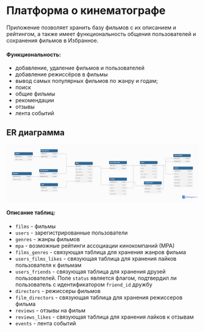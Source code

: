 # Платформа о кинематографе
Приложение позволяет хранить базу фильмов с их описанием и рейтингом, а также имеет функциональность общения пользователей и сохранения фильмов в Избранное.

#### Функциональность:
- добавление, удаление фильмов и пользователей
- добавление режиссёров в фильмы
- вывод самых популярных фильмов по жанру и годам;
- поиск
- общие фильмы
- рекомендации
- отзывы
- лента событий

## ER диаграмма
![ER диаграмма базы данных приложения](/ER_filmorate.png)

#### Описание таблиц:
- `films` - фильмы
- `users` - зарегистрированные пользователи
- `genres` - жанры фильмов
- `mpa` - возможные рейтинги ассоциации кинокомпаний (МРА)
- `films_genres` - связующая таблица для хранения жанров фильма
- `users_films_likes` - связующая таблица для хранения лайков пользователя к фильмам
- `users_friends` - связующая таблица для хранения друзей пользователей. Поле `status` является флагом, подтвердил ли пользователь с идентификатором `friend_id` дружбу
- `directors` - режиссеры фильмов
- `film_directors` - связующая таблица для хранения режиссеров фильма
- `reviews` - отзывы на фильм
- `reviews_likes` - связующая таблица для хранения лайков к отзывам
- `events` - лента событий
